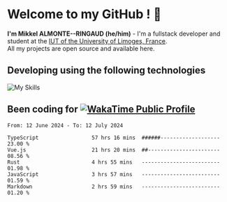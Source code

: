 # Welcome to my GitHub ! 🌃

**I'm Mikkel ALMONTE--RINGAUD (he/him)** - I'm a fullstack developer and student at the [IUT of the University of Limoges, France](https://iut.unilim.fr). \
All my projects are open source and available here.

## Developing using the following technologies

![My Skills](https://skillicons.dev/icons?i=dart,solidjs,pnpm,nodejs,ts,js,vercel,html,css,astro,git,md,discord,electron,figma,obsidian,github,windows,arch,bash,bun,c,cloudflare,linux,py,tailwind,vscode,nginx,npm,tauri,vite,zig,yarn,windicss&theme=dark)

## Been coding for [![WakaTime Public Profile](https://wakatime.com/badge/user/0839e595-e07a-435c-8d59-ed95f2a3d6dd.svg?style=flat-square)](https://wakatime.com/@0839e595-e07a-435c-8d59-ed95f2a3d6dd)

<!--START_SECTION:waka-->

```plain
From: 12 June 2024 - To: 12 July 2024

TypeScript                 57 hrs 16 mins  ######-------------------   23.00 %
Vue.js                     21 hrs 20 mins  ##-----------------------   08.56 %
Rust                       4 hrs 55 mins   -------------------------   01.98 %
JavaScript                 3 hrs 57 mins   -------------------------   01.59 %
Markdown                   2 hrs 59 mins   -------------------------   01.20 %
```

<!--END_SECTION:waka-->

